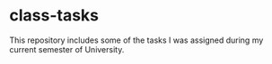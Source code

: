 # class-tasks

This repository includes some of the tasks I was assigned during my current semester of University.
